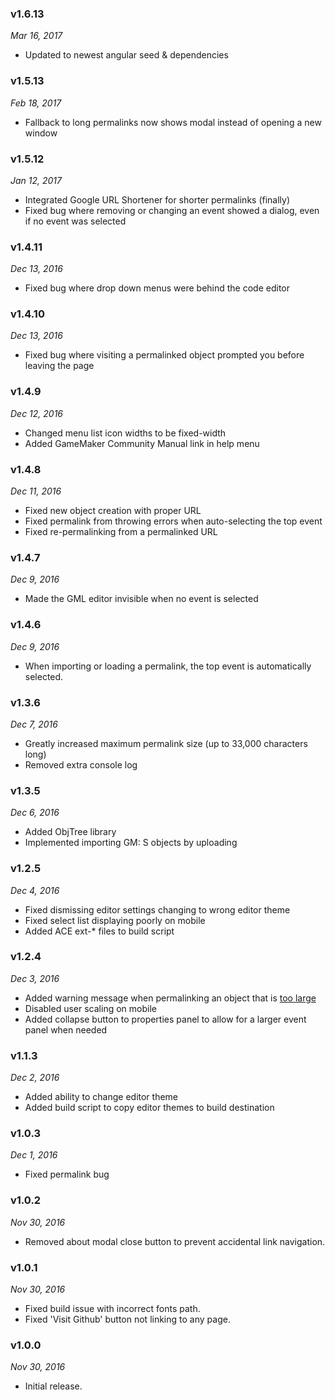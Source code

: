 ### v1.6.13
_Mar 16, 2017_
* Updated to newest angular seed & dependencies

### v1.5.13
_Feb 18, 2017_
* Fallback to long permalinks now shows modal instead of opening a new window

### v1.5.12
_Jan 12, 2017_
* Integrated Google URL Shortener for shorter permalinks (finally)
* Fixed bug where removing or changing an event showed a dialog, even if no event was selected

### v1.4.11
_Dec 13, 2016_
* Fixed bug where drop down menus were behind the code editor

### v1.4.10
_Dec 13, 2016_
* Fixed bug where visiting a permalinked object prompted you before leaving the page

### v1.4.9
_Dec 12, 2016_
* Changed menu list icon widths to be fixed-width
* Added GameMaker Community Manual link in help menu

### v1.4.8
_Dec 11, 2016_
* Fixed new object creation with proper URL
* Fixed permalink from throwing errors when auto-selecting the top event
* Fixed re-permalinking from a permalinked URL

### v1.4.7
_Dec 9, 2016_
* Made the GML editor invisible when no event is selected

### v1.4.6
_Dec 9, 2016_
* When importing or loading a permalink, the top event is automatically selected.

### v1.3.6
_Dec 7, 2016_
* Greatly increased maximum permalink size (up to 33,000 characters long)
* Removed extra console log

### v1.3.5
_Dec 6, 2016_
* Added ObjTree library
* Implemented importing GM: S objects by uploading

### v1.2.5
_Dec 4, 2016_
* Fixed dismissing editor settings changing to wrong editor theme
* Fixed select list displaying poorly on mobile
* Added ACE ext-* files to build script

### v1.2.4
_Dec 3, 2016_
* Added warning message when permalinking an object that is [too large](https://github.com/christopherwk210/objShare/issues/1)
* Disabled user scaling on mobile
* Added collapse button to properties panel to allow for a larger event panel when needed

### v1.1.3
_Dec 2, 2016_
* Added ability to change editor theme
* Added build script to copy editor themes to build destination

### v1.0.3
_Dec 1, 2016_
* Fixed permalink bug

### v1.0.2
_Nov 30, 2016_
* Removed about modal close button to prevent accidental link navigation.

### v1.0.1
_Nov 30, 2016_
* Fixed build issue with incorrect fonts path.
* Fixed 'Visit Github' button not linking to any page.

### v1.0.0
_Nov 30, 2016_
* Initial release.
